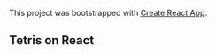 This project was bootstrapped with [Create React App](https://github.com/facebook/create-react-app).

## Tetris on React
